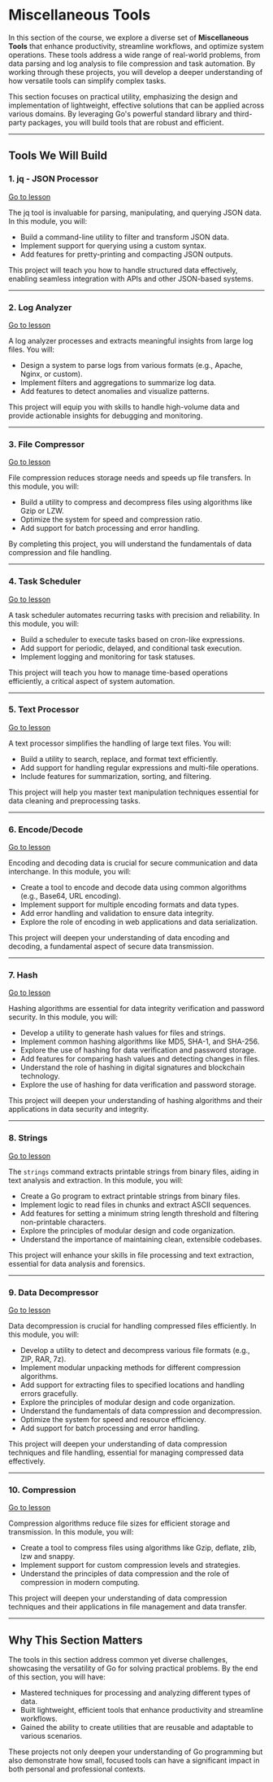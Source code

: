 # Miscellaneous Tools

In this section of the course, we explore a diverse set of **Miscellaneous Tools** that enhance productivity, streamline workflows, and optimize system operations. These tools address a wide range of real-world problems, from data parsing and log analysis to file compression and task automation. By working through these projects, you will develop a deeper understanding of how versatile tools can simplify complex tasks.

This section focuses on practical utility, emphasizing the design and implementation of lightweight, effective solutions that can be applied across various domains. By leveraging Go's powerful standard library and third-party packages, you will build tools that are robust and efficient.

---

## Tools We Will Build

### 1. jq - JSON Processor
[Go to lesson](Go-Tools-JQ.md)

The jq tool is invaluable for parsing, manipulating, and querying JSON data. In this module, you will:
- Build a command-line utility to filter and transform JSON data.
- Implement support for querying using a custom syntax.
- Add features for pretty-printing and compacting JSON outputs.

This project will teach you how to handle structured data effectively, enabling seamless integration with APIs and other JSON-based systems.

---

### 2. Log Analyzer
[Go to lesson](Go-Tools-Log-Analyzer.md)

A log analyzer processes and extracts meaningful insights from large log files. You will:
- Design a system to parse logs from various formats (e.g., Apache, Nginx, or custom).
- Implement filters and aggregations to summarize log data.
- Add features to detect anomalies and visualize patterns.

This project will equip you with skills to handle high-volume data and provide actionable insights for debugging and monitoring.

---

### 3. File Compressor
[Go to lesson](Go-Tools-File-Compressor.md)

File compression reduces storage needs and speeds up file transfers. In this module, you will:
- Build a utility to compress and decompress files using algorithms like Gzip or LZW.
- Optimize the system for speed and compression ratio.
- Add support for batch processing and error handling.

By completing this project, you will understand the fundamentals of data compression and file handling.

---

### 4. Task Scheduler
[Go to lesson](Go-Tools-Task-Scheduler.md)

A task scheduler automates recurring tasks with precision and reliability. In this module, you will:
- Build a scheduler to execute tasks based on cron-like expressions.
- Add support for periodic, delayed, and conditional task execution.
- Implement logging and monitoring for task statuses.

This project will teach you how to manage time-based operations efficiently, a critical aspect of system automation.

---

### 5. Text Processor
[Go to lesson](Go-Tools-Text-Processor.md)

A text processor simplifies the handling of large text files. You will:
- Build a utility to search, replace, and format text efficiently.
- Add support for handling regular expressions and multi-file operations.
- Include features for summarization, sorting, and filtering.

This project will help you master text manipulation techniques essential for data cleaning and preprocessing tasks.

---

### 6. Encode/Decode
[Go to lesson](Go-Tools-Encode-Decode.md)

Encoding and decoding data is crucial for secure communication and data interchange. In this module, you will:
- Create a tool to encode and decode data using common algorithms (e.g., Base64, URL encoding).
- Implement support for multiple encoding formats and data types.
- Add error handling and validation to ensure data integrity.
- Explore the role of encoding in web applications and data serialization. 

This project will deepen your understanding of data encoding and decoding, a fundamental aspect of secure data transmission.

---

### 7. Hash
[Go to lesson](Go-Tools-Hash.md)

Hashing algorithms are essential for data integrity verification and password security. In this module, you will:
- Develop a utility to generate hash values for files and strings.
- Implement common hashing algorithms like MD5, SHA-1, and SHA-256.
- Explore the use of hashing for data verification and password storage.
- Add features for comparing hash values and detecting changes in files.
- Understand the role of hashing in digital signatures and blockchain technology.
- Explore the use of hashing for data verification and password storage.

This project will deepen your understanding of hashing algorithms and their applications in data security and integrity.

---

### 8. Strings
[Go to lesson](Go-Tools-Strings.md)

The `strings` command extracts printable strings from binary files, aiding in text analysis and extraction. In this module, you will:
- Create a Go program to extract printable strings from binary files.
- Implement logic to read files in chunks and extract ASCII sequences.
- Add features for setting a minimum string length threshold and filtering non-printable characters.
- Explore the principles of modular design and code organization.
- Understand the importance of maintaining clean, extensible codebases.

This project will enhance your skills in file processing and text extraction, essential for data analysis and forensics.

---

### 9. Data Decompressor
[Go to lesson](Go-Tools-Decompress.md)

Data decompression is crucial for handling compressed files efficiently. In this module, you will:
- Develop a utility to detect and decompress various file formats (e.g., ZIP, RAR, 7z).
- Implement modular unpacking methods for different compression algorithms.
- Add support for extracting files to specified locations and handling errors gracefully.
- Explore the principles of modular design and code organization.
- Understand the fundamentals of data compression and decompression.
- Optimize the system for speed and resource efficiency.
- Add support for batch processing and error handling.

This project will deepen your understanding of data compression techniques and file handling, essential for managing compressed data effectively.

---

### 10. Compression
[Go to lesson](Go-Tools-Compression.md)

Compression algorithms reduce file sizes for efficient storage and transmission. In this module, you will:
- Create a tool to compress files using algorithms like Gzip, deflate, zlib, lzw and snappy.
- Implement support for custom compression levels and strategies.
- Understand the principles of data compression and the role of compression in modern computing.

This project will deepen your understanding of data compression techniques and their applications in file management and data transfer.

---

## Why This Section Matters

The tools in this section address common yet diverse challenges, showcasing the versatility of Go for solving practical problems. By the end of this section, you will have:
- Mastered techniques for processing and analyzing different types of data.
- Built lightweight, efficient tools that enhance productivity and streamline workflows.
- Gained the ability to create utilities that are reusable and adaptable to various scenarios.

These projects not only deepen your understanding of Go programming but also demonstrate how small, focused tools can have a significant impact in both personal and professional contexts.

